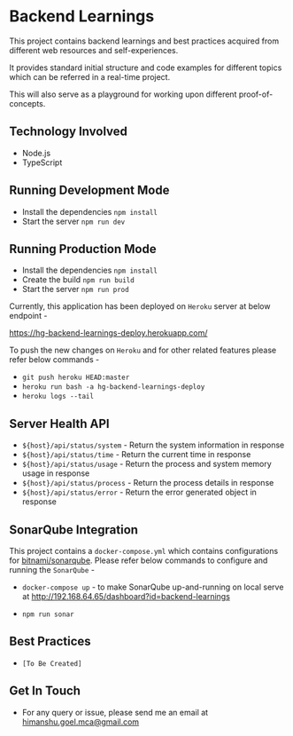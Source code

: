 # Backend Learnings

This project contains backend learnings and best practices acquired from different web resources and self-experiences.

It provides standard initial structure and code examples for different topics which can be referred in a real-time project.

This will also serve as a playground for working upon different proof-of-concepts.

## Technology Involved

- Node.js
- TypeScript

## Running Development Mode

- Install the dependencies `npm install`
- Start the server `npm run dev`

## Running Production Mode

- Install the dependencies `npm install`
- Create the build `npm run build`
- Start the server `npm run prod`

Currently, this application has been deployed on `Heroku` server at below endpoint -

<https://hg-backend-learnings-deploy.herokuapp.com/>

To push the new changes on `Heroku` and for other related features please refer below commands -

- `git push heroku HEAD:master`
- `heroku run bash -a hg-backend-learnings-deploy`
- `heroku logs --tail`

## Server Health API

- `${host}/api/status/system` - Return the system information in response
- `${host}/api/status/time` - Return the current time in response
- `${host}/api/status/usage` - Return the process and system memory usage in response
- `${host}/api/status/process` - Return the process details in response
- `${host}/api/status/error` - Return the error generated object in response

## SonarQube Integration

This project contains a `docker-compose.yml` which contains configurations for [bitnami/sonarqube](https://hub.docker.com/r/bitnami/sonarqube/). Please refer below commands to configure and running the `SonarQube` -

- `docker-compose up` - to make SonarQube up-and-running on local serve at <http://192.168.64.65/dashboard?id=backend-learnings>

- `npm run sonar`

## Best Practices

- `[To Be Created]`

## Get In Touch

- For any query or issue, please send me an email at himanshu.goel.mca@gmail.com
